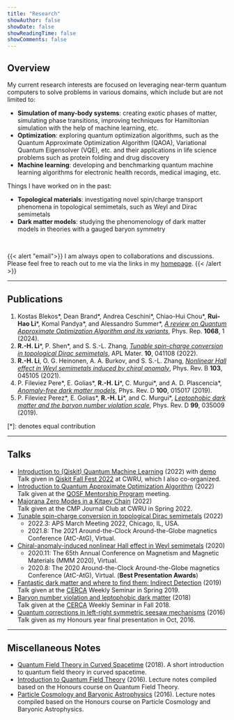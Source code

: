 ```yaml
---
title: "Research"
showAuthor: false
showDate: false
showReadingTime: false
showComments: false
---
```


<!-- <figure>
    <img src="research_0622.svg" width=80%/ class="center">
    <figcaption align="center"> Some Weyl cones and Feynman diagrams. </figcaption>
</figure> -->


## Overview

My current research interests are focused on leveraging near-term quantum computers to solve problems in various domains, which include but are not limited to:
- **Simulation of many-body systems**: creating exotic phases of matter, simulating phase transitions, improving techniques for Hamiltonian simulation with the help of machine learning, etc.
- **Optimization**: exploring quantum optimization algorithms, such as the Quantum Approximate Optimization Algorithm (QAOA), Variational Quantum Eigensolver (VQE), etc. and their applications in life science problems such as protein folding and drug discovery
- **Machine learning**: developing and benchmarking quantum machine learning algorithms for electronic health records, medical imaging, etc.

Things I have worked on in the past:
- **Topological materials**: investigating novel spin/charge transport phenomena in topological semimetals, such as Weyl and Dirac semimetals
- **Dark matter models**: studying the phenomenology of dark matter models in theories with a gauged baryon symmetry 

</br>

{{< alert "email">}}
I am always open to collaborations and discussions. Please feel free to reach out to me via the links in my [homepage](../_index.md).
{{< /alert >}}

<!-- My current PhD research focuses on the investigation of novel spin/charge transport phenomena in topological materials. Specifically, topological semimetals, such as Weyl and Dirac semimetals, are three-dimensional topological phases with gapless excitations. Due to the interplay of their unique topology and symmetries, they exhibit topologically protected boundary excitations---[Fermi arc states](https://arxiv.org/abs/1702.07310) for Weyl semimetals and [higher-order Fermi arc (HOFA) states](https://arxiv.org/abs/1908.00016) for Dirac semimetals---as well as interesting phenomena like the chiral anomaly, which manifests in novel transport responses such as the [negative magnetoresistance](https://arxiv.org/abs/1206.1627) and the [nonlinear Hall effect](https://arxiv.org/abs/2007.10887) proposed in one of our works. More details can be found in this [review article](https://arxiv.org/abs/1705.01111).

I have also worked on Dirac and Majorana dark matter models that establish a possible connection between baryon number violation and dark matter phenomenology. See publications below for more details. -->

------

## Publications

1. Kostas Blekos*, Dean Brand*, Andrea Ceschini*, Chiao-Hui Chou*, **Rui-Hao Li***, Komal Pandya*, and Alessandro Summer*, [*A review on Quantum Approximate Optimization Algorithm and its variants*](https://doi.org/10.1016/j.physrep.2024.03.002), Phys. Rep. **1068**, 1 (2024).
2. **R.-H. Li***, P. Shen*, and S. S.-L. Zhang, [*Tunable spin-charge conversion in topological Dirac semimetals*](https://aip.scitation.org/doi/10.1063/5.0077431), APL Mater. **10**, 041108 (2022).
3. **R.-H. Li**, O. G. Heinonen, A. A. Burkov, and S. S.-L. Zhang, [*Nonlinear Hall effect in Weyl semimetals induced by chiral anomaly*](https://journals.aps.org/prb/abstract/10.1103/PhysRevB.103.045105), Phys. Rev. B **103**, 045105 (2021).
4. P. Fileviez Pere*, E. Golias*, **R.-H. Li***, C. Murgui*, and A. D. Plascencia*, [*Anomaly-free dark matter models*](https://journals.aps.org/prd/abstract/10.1103/PhysRevD.100.015017), Phys. Rev. D **100**, 015017 (2019).
5. P. Fileviez Perez*, E. Golias*, **R.-H. Li***, and C. Murgui*, [*Leptophobic dark matter and the baryon number violation scale*](https://journals.aps.org/prd/abstract/10.1103/PhysRevD.99.035009), Phys. Rev. D **99**, 035009 (2019).

[*]: denotes equal contribution

------

## Talks
- [Introduction to (Qiskit) Quantum Machine Learning](/files/QML_slides.pdf) (2022) with [demo](https://github.com/Case-Quantum-Computing-Club/CQC-qiskit-fall-fest-22/blob/main/resources/Qiskit_ML/QML_demo.ipynb) <br>
  Talk given in [Qiskit Fall Fest 2022](https://qiskit.org/events/fall-fest/) at CWRU, which I also co-organized.
- [Introduction to Quantum Approximate Optimization Algorithm](/files/QOSF_Meeting.pdf) (2022) <br>
  Talk given at the [QOSF Mentorship Program](https://qosf.org/qc_mentorship/) meeting.
- [Majorana Zero Modes in a Kitaev Chain](/files/CMP_JC_Spring_22.pdf) (2022) <br>
  Talk given at the CMP Journal Club at CWRU in Spring 2022. 
- [Tunable spin-charge conversion in topological Dirac semimetals](/files/Ruihao_Li_APS_22.pdf) (2022) 
  - 2022.3: APS March Meeting 2022, Chicago, IL, USA.
  - 2021.8: The 2021 Around-the-Clock Around-the-Globe magnetics Conference (AtC-AtG), Virtual.
- [Chiral-anomaly-induced nonlinear Hall effect in Weyl semimetals](/files/Ruihao_Li_MMM_20.pdf) (2020)
  - 2020.11: The 65th Annual Conference on Magnetism and Magnetic Materials (MMM 2020), Virtual.
  - 2020.8: The 2020 Around-the-Clock Around-the-Globe magnetics Conference (AtC-AtG), Virtual. (**Best Presentation Awards**)
- [Fantastic dark matter and where to find them: Indirect Detection](/files/CERCA_Spring_19.pdf) (2019) <br>
  Talk given at the [CERCA](https://cerca.case.edu/) Weekly Seminar in Spring 2019.
- [Baryon number violation and leptophobic dark matter](/files/CERCA_Fall_18.pdf) (2018) <br>
  Talk given at the [CERCA](https://cerca.case.edu/) Weekly Seminar in Fall 2018.
- [Quantum corrections in left-right symmetric seesaw mechanisms](/files/Honours_talk_16.pdf) (2016) <br>
  Talk given as my Honours year final presentation in Oct, 2016.

------

## Miscellaneous Notes
- [Quantum Field Theory in Curved Spacetime](/files/QFT_in_curved_spacetime.pdf) (2018). A short introduction to quantum field theory in curved spacetime.
- [Introduction to Quantum Field Theory](/files/QFT_course_16.pdf) (2016). Lecture notes compiled based on the Honours course on Quantum Field Theory.
- [Particle Cosmology and Baryonic Astrophysics](/files/PCBAP_course_16.pdf) (2016). Lecture notes compiled based on the Honours course on Particle Cosmology and Baryonic Astrophysics.
